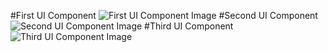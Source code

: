 #First UI Component
![First UI Component Image](C:\Users\Admin\Desktop\ui1.png)
#Second UI Component
![Second UI Component Image](C:\Users\Admin\Desktop\ui2.png)
#Third UI Component
![Third UI Component Image](C:\Users\Admin\Desktop\ui3.png)
